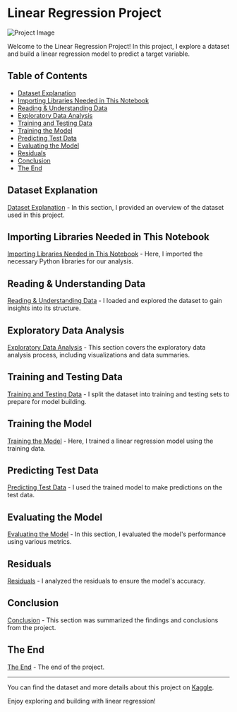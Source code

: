 # Linear Regression Project
![Project Image](https://miro.medium.com/max/1400/1*_xszvgfP2xIQz7krzbJMOA.png)

Welcome to the Linear Regression Project! In this project, I explore a dataset and build a linear regression model to predict a target variable.

## Table of Contents
- [Dataset Explanation](#1)
- [Importing Libraries Needed in This Notebook](#2)
- [Reading & Understanding Data](#3)
- [Exploratory Data Analysis](#4)
- [Training and Testing Data](#5)
- [Training the Model](#6)
- [Predicting Test Data](#7)
- [Evaluating the Model](#8)
- [Residuals](#9)
- [Conclusion](#10)
- [The End](#the_end)

## Dataset Explanation
[Dataset Explanation](#1) - In this section, I provided an overview of the dataset used in this project.

## Importing Libraries Needed in This Notebook
[Importing Libraries Needed in This Notebook](#2) - Here, I imported the necessary Python libraries for our analysis.

## Reading & Understanding Data
[Reading & Understanding Data](#3) - I loaded and explored the dataset to gain insights into its structure.

## Exploratory Data Analysis
[Exploratory Data Analysis](#4) - This section covers the exploratory data analysis process, including visualizations and data summaries.

## Training and Testing Data
[Training and Testing Data](#5) - I split the dataset into training and testing sets to prepare for model building.

## Training the Model
[Training the Model](#6) - Here, I trained a linear regression model using the training data.

## Predicting Test Data
[Predicting Test Data](#7) - I used the trained model to make predictions on the test data.

## Evaluating the Model
[Evaluating the Model](#8) - In this section, I evaluated the model's performance using various metrics.

## Residuals
[Residuals](#9) - I analyzed the residuals to ensure the model's accuracy.

## Conclusion
[Conclusion](#10) - This section was summarized the findings and conclusions from the project.

## The End
[The End](#the_end) - The end of the project.

---



You can find the dataset and more details about this project on [Kaggle](https://www.kaggle.com/code/huseyincenik/exploring-linear-regression/notebook).

Enjoy exploring and building with linear regression!
